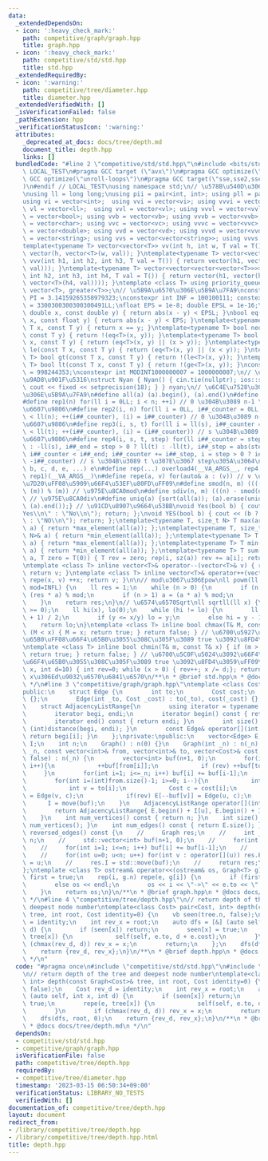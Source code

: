 ```yaml
---
data:
  _extendedDependsOn:
  - icon: ':heavy_check_mark:'
    path: competitive/graph/graph.hpp
    title: graph.hpp
  - icon: ':heavy_check_mark:'
    path: competitive/std/std.hpp
    title: std.hpp
  _extendedRequiredBy:
  - icon: ':warning:'
    path: competitive/tree/diameter.hpp
    title: diameter.hpp
  _extendedVerifiedWith: []
  _isVerificationFailed: false
  _pathExtension: hpp
  _verificationStatusIcon: ':warning:'
  attributes:
    _deprecated_at_docs: docs/tree/depth.md
    document_title: depth.hpp
    links: []
  bundledCode: "#line 2 \"competitive/std/std.hpp\"\n#include <bits/stdc++.h>\n#ifndef\
    \ LOCAL_TEST\n#pragma GCC target (\"avx\")\n#pragma GCC optimize(\"O3\")\n#pragma\
    \ GCC optimize(\"unroll-loops\")\n#pragma GCC target(\"sse,sse2,sse3,ssse3,sse4,popcnt,abm,mmx,avx,tune=native\"\
    )\n#endif // LOCAL_TEST\nusing namespace std;\n// \u578B\u540D\u306E\u77ED\u7E2E\
    \nusing ll = long long;\nusing pii = pair<int, int>; using pll = pair<ll, ll>;\n\
    using vi = vector<int>;  using vvi = vector<vi>; using vvvi = vector<vvi>;\nusing\
    \ vl = vector<ll>;  using vvl = vector<vl>; using vvvl = vector<vvl>;\nusing vb\
    \ = vector<bool>; using vvb = vector<vb>; using vvvb = vector<vvb>;\nusing vc\
    \ = vector<char>; using vvc = vector<vc>; using vvvc = vector<vvc>;\nusing vd\
    \ = vector<double>; using vvd = vector<vd>; using vvvd = vector<vvd>;\nusing vs\
    \ = vector<string>; using vvs = vector<vector<string>>; using vvvs = vector<vector<vector<string>>>;\n\
    template<typename T> vector<vector<T>> vv(int h, int w, T val = T()) { return\
    \ vector(h, vector<T>(w, val)); }\ntemplate<typename T> vector<vector<vector<T>>>\
    \ vvv(int h1, int h2, int h3, T val = T()) { return vector(h1, vector(h2, vector<T>(h3,\
    \ val))); }\ntemplate<typename T> vector<vector<vector<vector<T>>>> vvvv(int h1,\
    \ int h2, int h3, int h4, T val = T()) { return vector(h1, vector(h2, vector(h3,\
    \ vector<T>(h4, val)))); }\ntemplate <class T> using priority_queue_min = priority_queue<T,\
    \ vector<T>, greater<T>>;\n// \u5B9A\u6570\u306E\u5B9A\u7FA9\nconstexpr double\
    \ PI = 3.14159265358979323;\nconstexpr int INF = 100100111; constexpr ll INFL\
    \ = 3300300300300300491LL;\nfloat EPS = 1e-8; double EPSL = 1e-16;\nbool eq(const\
    \ double x, const double y) { return abs(x - y) < EPSL; }\nbool eq(const float\
    \ x, const float y) { return abs(x - y) < EPS; }\ntemplate<typename T> bool eq(const\
    \ T x, const T y) { return x == y; }\ntemplate<typename T> bool neq(const T x,\
    \ const T y) { return !(eq<T>(x, y)); }\ntemplate<typename T> bool ge(const T\
    \ x, const T y) { return (eq<T>(x, y) || (x > y)); }\ntemplate<typename T> bool\
    \ le(const T x, const T y) { return (eq<T>(x, y) || (x < y)); }\ntemplate<typename\
    \ T> bool gt(const T x, const T y) { return !(le<T>(x, y)); }\ntemplate<typename\
    \ T> bool lt(const T x, const T y) { return !(ge<T>(x, y)); }\nconstexpr int MODINT998244353\
    \ = 998244353;\nconstexpr int MODINT1000000007 = 1000000007;\n// \u5165\u51FA\u529B\
    \u9AD8\u901F\u5316\nstruct Nyan { Nyan() { cin.tie(nullptr); ios::sync_with_stdio(false);\
    \ cout << fixed << setprecision(18); } } nyan;\n// \u6C4E\u7528\u30DE\u30AF\u30ED\
    \u306E\u5B9A\u7FA9\n#define all(a) (a).begin(), (a).end()\n#define sz(x) ((int)(x).size())\n\
    #define rep1(n) for(ll i = 0LL; i < n; ++i) // 0 \u304B\u3089 n-1 \u307E\u3067\
    \u6607\u9806\n#define rep2(i, n) for(ll i = 0LL, i##_counter = 0LL; i##_counter\
    \ < ll(n); ++(i##_counter), (i) = i##_counter) // 0 \u304B\u3089 n-1 \u307E\u3067\
    \u6607\u9806\n#define rep3(i, s, t) for(ll i = ll(s), i##_counter = ll(s); i##_counter\
    \ < ll(t); ++(i##_counter), (i) = (i##_counter)) // s \u304B\u3089 t \u307E\u3067\
    \u6607\u9806\n#define rep4(i, s, t, step) for(ll i##_counter = step > 0 ? ll(s)\
    \ : -ll(s), i##_end = step > 0 ? ll(t) : -ll(t), i##_step = abs(step), i = ll(s);\
    \ i##_counter < i##_end; i##_counter += i##_step, i = step > 0 ? i##_counter :\
    \ -i##_counter) // s \u304B\u3089 t \u307E\u3067 step\u305A\u3064\n#define overload4(a,\
    \ b, c, d, e, ...) e\n#define rep(...) overload4(__VA_ARGS__, rep4, rep3, rep2,\
    \ rep1)(__VA_ARGS__)\n#define repe(a, v) for(auto& a : (v)) // v \u306E\u5168\u8981\
    \u7D20\uFF08\u5909\u66F4\u53EF\u80FD\uFF09\n#define smod(n, m) ((((n) % (m)) +\
    \ (m)) % (m)) // \u975E\u8CA0mod\n#define sdiv(n, m) (((n) - smod(n, m)) / (m))\
    \ // \u975E\u8CA0div\n#define uniq(a) {sort(all(a)); (a).erase(unique(all(a)),\
    \ (a).end());} // \u91CD\u8907\u9664\u53BB\nvoid Yes(bool b) { cout << (b ? \"\
    Yes\\n\" : \"No\\n\"); return; };\nvoid YES(bool b) { cout << (b ? \"YES\\n\"\
    \ : \"NO\\n\"); return; };\ntemplate<typename T, size_t N> T max(array<T, N>&\
    \ a) { return *max_element(all(a)); };\ntemplate<typename T, size_t N> T min(array<T,\
    \ N>& a) { return *min_element(all(a)); };\ntemplate<typename T> T max(vector<T>&\
    \ a) { return *max_element(all(a)); };\ntemplate<typename T> T min(vector<T>&\
    \ a) { return *min_element(all(a)); };\ntemplate<typename T> T sum(vector<T>&\
    \ a, T zero = T(0)) { T rev = zero; rep(i, sz(a)) rev += a[i]; return rev; };\n\
    \ntemplate <class T> inline vector<T>& operator--(vector<T>& v) { repe(x, v) --x;\
    \ return v; }\ntemplate <class T> inline vector<T>& operator++(vector<T>& v) {\
    \ repe(x, v) ++x; return v; }\n\n// mod\u3067\u306Epow\nll powm(ll a, ll n, ll\
    \ mod=INFL) {\n    ll res = 1;\n    while (n > 0) {\n        if (n & 1) res =\
    \ (res * a) % mod;\n        if (n > 1) a = (a * a) % mod;\n        n >>= 1;\n\
    \    }\n    return res;\n}\n// \u6574\u6570Sqrt\nll sqrtll(ll x) {\n    assert(x\
    \ >= 0);\n    ll hi(x), lo(0);\n    while (hi != lo) {\n        ll y = (hi + lo\
    \ + 1) / 2;\n        if (y <= x/y) lo = y;\n        else hi = y - 1;\n    }\n\
    \    return lo;\n}\ntemplate <class T> inline bool chmax(T& M, const T& x) { if\
    \ (M < x) { M = x; return true; } return false; } // \u6700\u5927\u5024\u3092\u66F4\
    \u65B0\uFF08\u66F4\u65B0\u3055\u308C\u305F\u3089 true \u3092\u8FD4\u3059\uFF09\
    \ntemplate <class T> inline bool chmin(T& m, const T& x) { if (m > x) { m = x;\
    \ return true; } return false; } // \u6700\u5C0F\u5024\u3092\u66F4\u65B0\uFF08\
    \u66F4\u65B0\u3055\u308C\u305F\u3089 true \u3092\u8FD4\u3059\uFF09\nint digit(ll\
    \ x, int d=10) { int rev=0; while (x > 0) { rev++; x /= d;}; return rev; } //\
    \ x\u306Ed\u9032\u6570\u6841\u6570\n/**\n * @brief std.hpp\n * @docs docs/std/std.md\n\
    \ */\n#line 3 \"competitive/graph/graph.hpp\"\ntemplate <class Cost> struct Graph{\n\
    public:\n    struct Edge {\n        int to;\n        Cost cost;\n        Edge()\
    \ {};\n        Edge(int _to, Cost _cost) : to(_to), cost(_cost) {};\n    };\n\
    \    struct AdjacencyListRange{\n        using iterator = typename std::vector<Edge>::const_iterator;\n\
    \        iterator begi, endi;\n        iterator begin() const { return begi; }\n\
    \        iterator end() const { return endi; }\n        int size() const { return\
    \ (int)distance(begi, endi); }\n        const Edge& operator[](int i) const {\
    \ return begi[i]; }\n    };\nprivate:\npublic:\n    vector<Edge> E;\n    vector<int>\
    \ I;\n    int n;\n    Graph() : n(0) {}\n    Graph(int _n) : n(_n) {}\n    Graph(int\
    \ _n, const vector<int>& from, vector<int>& to, vector<Cost>& cost, bool rev =\
    \ false) : n(_n) {\n        vector<int> buf(n+1, 0);\n        for(int i=0; i<(int)from.size();\
    \ i++){\n            ++buf[from[i]];\n            if (rev) ++buf[to[i]];\n   \
    \     }\n        for(int i=1; i<=_n; i++) buf[i] += buf[i-1];\n        E.resize(buf[n]);\n\
    \        for(int i=(int)from.size()-1; i>=0; i--){\n            int u = from[i];\n\
    \            int v = to[i];\n            Cost c = cost[i];\n            E[--buf[u]]\
    \ = Edge(v, c);\n            if(rev) E[--buf[v]] = Edge(u, c);\n        }\n  \
    \      I = move(buf);\n    }\n    AdjacencyListRange operator[](int u) const {\n\
    \        return AdjacencyListRange{ E.begin() + I[u], E.begin() + I[u+1] };\n\
    \    }\n    int num_vertices() const { return n; }\n    int size() const { return\
    \ num_vertices(); }\n    int num_edges() const { return E.size(); }\n    // Graph\
    \ reversed_edges() const {\n    //     Graph res;\n    //     int _n = res.n =\
    \ n;\n    //     std::vector<int> buf(n+1, 0);\n    //     for(int v : E) ++buf[v];\n\
    \    //     for(int i=1; i<=n; i++) buf[i] += buf[i-1];\n    //     res.E.resize(buf[n]);\n\
    \    //     for(int u=0; u<n; u++) for(int v : operator[](u)) res.E[--buf[v]]\
    \ = u;\n    //     res.I = std::move(buf);\n    //     return res;\n    // }\n\
    };\ntemplate <class T> ostream& operator<<(ostream& os, Graph<T> g) {\n    bool\
    \ first = true;\n    rep(i, g.n) repe(e, g[i]) {\n        if (first) first = false;\n\
    \        else os << endl;\n        os << i << \"->\" << e.to << \": \" << e.cost;\n\
    \    }\n    return os;\n}\n/**\n * @brief graph.hpp\n * @docs docs/graph/graph.md\n\
    \ */\n#line 4 \"competitive/tree/depth.hpp\"\n// return depth of the tree and\
    \ deepest node number\ntemplate<class Cost> pair<Cost, int> depth(const Graph<Cost>&\
    \ tree, int root, Cost identity=0) {\n    vb seen(tree.n, false);\n    Cost rev_d\
    \ = identity;\n    int rev_x = root;\n    auto dfs = [&] (auto self, int x, int\
    \ d) {\n        if (seen[x]) return;\n        seen[x] = true;\n        repe(e,\
    \ tree[x]) {\n            self(self, e.to, d + e.cost);\n        }\n        if\
    \ (chmax(rev_d, d)) rev_x = x;\n        return;\n    };\n    dfs(dfs, root, 0);\n\
    \    return {rev_d, rev_x};\n}\n/**\n * @brief depth.hpp\n * @docs docs/tree/depth.md\n\
    \ */\n"
  code: "#pragma once\n#include \"competitive/std/std.hpp\"\n#include \"competitive/graph/graph.hpp\"\
    \n// return depth of the tree and deepest node number\ntemplate<class Cost> pair<Cost,\
    \ int> depth(const Graph<Cost>& tree, int root, Cost identity=0) {\n    vb seen(tree.n,\
    \ false);\n    Cost rev_d = identity;\n    int rev_x = root;\n    auto dfs = [&]\
    \ (auto self, int x, int d) {\n        if (seen[x]) return;\n        seen[x] =\
    \ true;\n        repe(e, tree[x]) {\n            self(self, e.to, d + e.cost);\n\
    \        }\n        if (chmax(rev_d, d)) rev_x = x;\n        return;\n    };\n\
    \    dfs(dfs, root, 0);\n    return {rev_d, rev_x};\n}\n/**\n * @brief depth.hpp\n\
    \ * @docs docs/tree/depth.md\n */\n"
  dependsOn:
  - competitive/std/std.hpp
  - competitive/graph/graph.hpp
  isVerificationFile: false
  path: competitive/tree/depth.hpp
  requiredBy:
  - competitive/tree/diameter.hpp
  timestamp: '2023-03-15 06:50:34+09:00'
  verificationStatus: LIBRARY_NO_TESTS
  verifiedWith: []
documentation_of: competitive/tree/depth.hpp
layout: document
redirect_from:
- /library/competitive/tree/depth.hpp
- /library/competitive/tree/depth.hpp.html
title: depth.hpp
---
```

